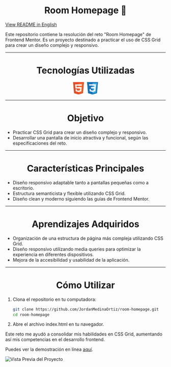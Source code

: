<h1 align="center">Room Homepage 🏡</h1>

<p align="left">
  <a href="README.md" target="_blank">
    View README in English
  </a>
</p>

<p>Este repositorio contiene la resolución del reto "Room Homepage" de Frontend Mentor. Es un proyecto destinado a practicar el uso de CSS Grid para crear un diseño complejo y responsivo.</p>
<hr>

<h1 align="center">Tecnologías Utilizadas</h1>
<div align="center">
  <img src="https://github.com/devicons/devicon/blob/master/icons/html5/html5-original.svg" alt="HTML5" title="HTML5" width="40px">
  <img src="https://github.com/devicons/devicon/blob/master/icons/css3/css3-original.svg" alt="CSS3" title="CSS3" width="40px">
</div>
<hr>

<h1 align="center">Objetivo</h1>
<ul>
  <li>Practicar CSS Grid para crear un diseño complejo y responsivo.</li>
  <li>Desarrollar una pantalla de inicio atractiva y funcional, según las especificaciones del reto.</li>
</ul>
<hr>

<h1 align="center">Características Principales</h1>
<ul>
  <li>Diseño responsivo adaptable tanto a pantallas pequeñas como a escritorio.</li>
  <li>Estructura semanticista y flexible utilizando CSS Grid.</li>
  <li>Diseño clean y moderno siguiendo las guías de Frontend Mentor.</li>
</ul>
<hr>

<h1 align="center">Aprendizajes Adquiridos</h1>
<ul>
  <li>Organización de una estructura de página más compleja utilizando CSS Grid.</li>
  <li>Diseño responsivo utilizando media queries para optimizar la experiencia en diferentes dispositivos.</li>
  <li>Mejora de la accesibilidad y usabilidad de la aplicación.</li>
</ul>
<hr>

<h1 align="center">Cómo Utilizar</h1>

1. Clona el repositorio en tu computadora:

   ```sh
   git clone https://github.com/JordanMedinaOrtiz/room-homepage.git
   cd room-homepage

2. Abre el archivo index.html en tu navegador.
<p>Este reto me ayudó a consolidar mis habilidades en CSS Grid, aumentando así mis competencias en el desarrollo frontend.</p>
<p>Puedes ver la demostración en línea <a href="https://jordanmedinaortiz.github.io/room-homepage/" target="_blank">aquí</a>.</p>
<img src="room-homepage.png" alt="Vista Previa del Proyecto" title="Room Homepage">
